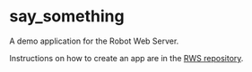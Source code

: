 # say_something
A demo application for the Robot Web Server.

Instructions on how to create an app are in the [RWS repository](https://github.com/hcrlab/rws).
